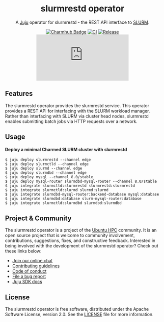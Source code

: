 <div align="center">

# slurmrestd operator

A [Juju](https://juju.is) operator for slurmrestd - the REST API interface to [SLURM](https://slurm.schedmd.com/overview.html).

[![Charmhub Badge](https://charmhub.io/slurmrestd/badge.svg)](https://charmhub.io/slurmrestd)
[![CI](https://github.com/omnivector-solutions/slurmrestd-operator/actions/workflows/ci.yaml/badge.svg)](https://github.com/omnivector-solutions/slurmrestd-operator/actions/workflows/ci.yaml/badge.svg)
[![Release](https://github.com/omnivector-solutions/slurmrestd-operator/actions/workflows/release.yaml/badge.svg)](https://github.com/omnivector-solutions/slurmrestd-operator/actions/workflows/release.yaml/badge.svg)
[![Matrix](https://img.shields.io/matrix/ubuntu-hpc%3Amatrix.org?logo=matrix&label=ubuntu-hpc)](https://matrix.to/#/#ubuntu-hpc:matrix.org)

</div>

## Features

The slurmrestd operator provides the slurmrestd service. This operator provides a REST API for interfacing with the SLURM
workload manager. Rather than interfacing with SLURM via cluster head nodes, slurmrestd enables submitting batch jobs
via HTTP requests over a network.

## Usage

#### Deploy a minimal Charmed SLURM cluster with slurmrestd

```shell
$ juju deploy slurmrestd --channel edge
$ juju deploy slurmctld --channel edge
$ juju deploy slurmd --channel edge
$ juju deploy slurmdbd --channel edge
$ juju deploy mysql --channel 8.0/stable
$ juju deploy mysql-router slurmdbd-mysql-router --channel 8.0/stable
$ juju integrate slurmctld:slurmrestd slurmrestd:slurmrestd
$ juju integrate slurmctld:slurmd slurmd:slurmd
$ juju integrate slurmdbd-mysql-router:backend-database mysql:database
$ juju integrate slurmdbd:database slurm-mysql-router:database
$ juju integrate slurmctld:slurmdbd slurmdbd:slurmdbd
```

## Project & Community

The slurmrestd operator is a project of the [Ubuntu HPC](https://discourse.ubuntu.com/t/high-performance-computing-team/35988) 
community. It is an open source project that is welcome to community involvement, contributions, suggestions, fixes, and 
constructive feedback. Interested in being involved with the development of the slurmrestd operator? Check out these links below:

* [Join our online chat](https://matrix.to/#/#ubuntu-hpc:matrix.org)
* [Contributing guidelines](./CONTRIBUTING.md)
* [Code of conduct](https://ubuntu.com/community/ethos/code-of-conduct)
* [File a bug report](https://github.com/omnivector-solutions/slurmrestd-operator/issues)
* [Juju SDK docs](https://juju.is/docs/sdk)

## License

The slurmrestd operator is free software, distributed under the Apache Software License, version 2.0. See the [LICENSE](./LICENSE) file for more information.
